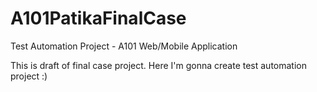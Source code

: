 # A101PatikaFinalCase
Test Automation Project - A101 Web/Mobile Application

This is draft of final case project. Here I'm gonna create test automation project :)
